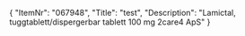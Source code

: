 {
  "ItemNr": "067948",
  "Title": "test",
  "Description": "Lamictal, tuggtablett/dispergerbar tablett 100 mg 2care4 ApS"
}